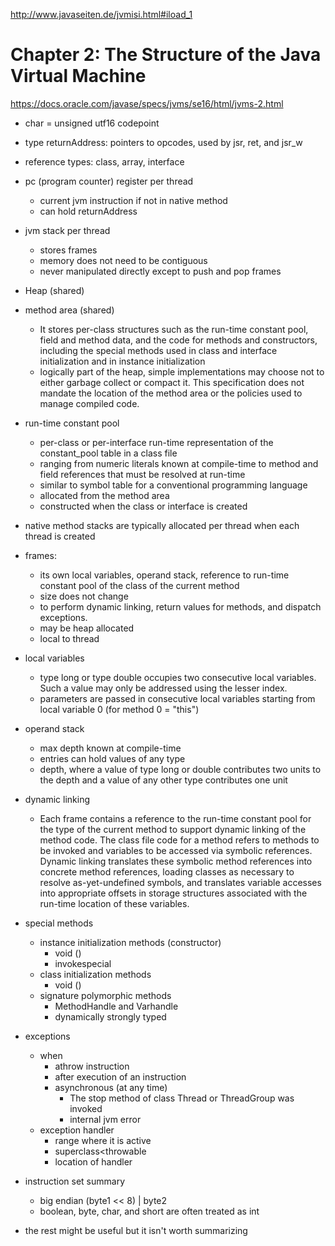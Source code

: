 http://www.javaseiten.de/jvmisi.html#iload_1

# Chapter 2: The Structure of the Java Virtual Machine 

https://docs.oracle.com/javase/specs/jvms/se16/html/jvms-2.html

- char = unsigned utf16 codepoint
- type returnAddress: pointers to opcodes, used by jsr, ret, and jsr_w
- reference types: class, array, interface
- pc (program counter) register per thread
    - current jvm instruction if not in native method
    - can hold returnAddress
- jvm stack per thread
    - stores frames
    - memory does not need to be contiguous
    - never manipulated directly except to push and pop frames
- Heap (shared)
- method area (shared)
    - It stores per-class structures such as the run-time constant pool, field and method data, and the code for methods and constructors, including the special methods used in class and interface initialization and in instance initialization
    - logically part of the heap, simple implementations may choose not to either garbage collect or compact it. This specification does not mandate the location of the method area or the policies used to manage compiled code.
- run-time constant pool
    - per-class or per-interface run-time representation of the constant_pool table in a class file
    - ranging from numeric literals known at compile-time to method and field references that must be resolved at run-time
    - similar to symbol table for a conventional programming language
    - allocated from the method area
    - constructed when the class or interface is created
- native method stacks are typically allocated per thread when each thread is created
- frames:
    - its own local variables, operand stack, reference to run-time constant pool of the class of the current method
    - size does not change
    - to perform dynamic linking, return values for methods, and dispatch exceptions.
    - may be heap allocated
    - local to thread
- local variables
    - type long or type double occupies two consecutive local variables. Such a value may only be addressed using the lesser index.
    - parameters are passed in consecutive local variables starting from local variable 0 (for method 0 = "this")
- operand stack
    - max depth known at compile-time
    - entries can hold values of any type
    - depth, where a value of type long or double contributes two units to the depth and a value of any other type contributes one unit
- dynamic linking
    - Each frame contains a reference to the run-time constant pool for the type of the current method to support dynamic linking of the method code. The class file code for a method refers to methods to be invoked and variables to be accessed via symbolic references. Dynamic linking translates these symbolic method references into concrete method references, loading classes as necessary to resolve as-yet-undefined symbols, and translates variable accesses into appropriate offsets in storage structures associated with the run-time location of these variables.
- special methods
    - instance initialization methods (constructor)
        - void <init>()
        - invokespecial
    - class initialization methods
        - void <clinit>()
    - signature polymorphic methods
        - MethodHandle and Varhandle
        - dynamically strongly typed
- exceptions
    - when
        - athrow instruction
        - after execution of an instruction
        - asynchronous (at any time)
            - The stop method of class Thread or ThreadGroup was invoked
            - internal jvm error
    - exception handler
        - range where it is active
        - superclass<throwable
        - location of handler
- instruction set summary
    - big endian (byte1 << 8) | byte2
    - boolean, byte, char, and short are often treated as int

- the rest might be useful but it isn't worth summarizing


